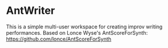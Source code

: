 # AntWriter

This is a simple multi-user workspace for creating improv writing performances. Based on Lonce Wyse's AntScoreForSynth: https://github.com/lonce/AntScoreForSynth
